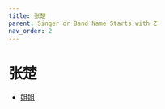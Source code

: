 ```yaml
---
title: 张楚
parent: Singer or Band Name Starts with Z
nav_order: 2
---
```


# 张楚

- [姐姐](/lyrics/Zhang_Chu/jiejie)
